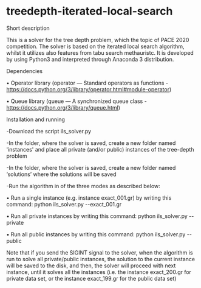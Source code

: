 # treedepth-iterated-local-search

Short description

This is a solver for the tree depth problem, which the topic of PACE 2020 competition. The solver is based on the iterated local search algorithm, whilst it utilizes also features from tabu search methauristc. It is developed by using Python3 and interpreted through Anaconda 3 distribution.

Dependencies

•	Operator library (operator — Standard operators as functions - https://docs.python.org/3/library/operator.html#module-operator)

•	Queue library (queue — A synchronized queue class - https://docs.python.org/3/library/queue.html)

Installation and running

-Download the script ils_solver.py

-In the folder, where the solver is saved, create a new folder named 'instances' and place all private (and/or public) instances of the tree-depth problem 

-In the folder, where the solver is saved, create a new folder named ‘solutions’ where the solutions will be saved

-Run the algorithm in of the three modes as described below:

•	Run a single instance (e.g. instance  exact_001.gr) by writing this command: python ils_solver.py --exact_001.gr

•	Run all private instances by writing this command: python ils_solver.py --private

•	Run all public instances by writing this command: python ils_solver.py --public

Note that if you send the SIGINT signal to the solver, when the algorithm is run to solve all private/public instances, the solution to the current instance will be saved to the disk, and then, the solver will proceed with next instance, until it solves all the instances (i.e. the instance exact_200.gr for private data set, or  the instance exact_199.gr for the public data set)
